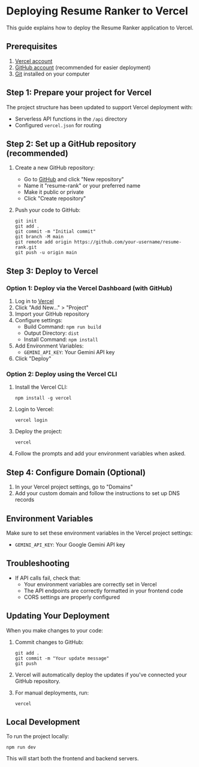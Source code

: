 # Deploying Resume Ranker to Vercel

This guide explains how to deploy the Resume Ranker application to Vercel.

## Prerequisites

1. [Vercel account](https://vercel.com/signup)
2. [GitHub account](https://github.com/join) (recommended for easier deployment)
3. [Git](https://git-scm.com/downloads) installed on your computer

## Step 1: Prepare your project for Vercel

The project structure has been updated to support Vercel deployment with:
- Serverless API functions in the `/api` directory
- Configured `vercel.json` for routing

## Step 2: Set up a GitHub repository (recommended)

1. Create a new GitHub repository:
   - Go to [GitHub](https://github.com) and click "New repository"
   - Name it "resume-rank" or your preferred name
   - Make it public or private
   - Click "Create repository"

2. Push your code to GitHub:
   ```
   git init
   git add .
   git commit -m "Initial commit"
   git branch -M main
   git remote add origin https://github.com/your-username/resume-rank.git
   git push -u origin main
   ```

## Step 3: Deploy to Vercel

### Option 1: Deploy via the Vercel Dashboard (with GitHub)

1. Log in to [Vercel](https://vercel.com)
2. Click "Add New..." > "Project"
3. Import your GitHub repository
4. Configure settings:
   - Build Command: `npm run build`
   - Output Directory: `dist`
   - Install Command: `npm install`
5. Add Environment Variables:
   - `GEMINI_API_KEY`: Your Gemini API key
6. Click "Deploy"

### Option 2: Deploy using the Vercel CLI

1. Install the Vercel CLI:
   ```
   npm install -g vercel
   ```

2. Login to Vercel:
   ```
   vercel login
   ```

3. Deploy the project:
   ```
   vercel
   ```

4. Follow the prompts and add your environment variables when asked.

## Step 4: Configure Domain (Optional)

1. In your Vercel project settings, go to "Domains"
2. Add your custom domain and follow the instructions to set up DNS records

## Environment Variables

Make sure to set these environment variables in the Vercel project settings:

- `GEMINI_API_KEY`: Your Google Gemini API key

## Troubleshooting

- If API calls fail, check that:
  - Your environment variables are correctly set in Vercel
  - The API endpoints are correctly formatted in your frontend code
  - CORS settings are properly configured

## Updating Your Deployment

When you make changes to your code:

1. Commit changes to GitHub:
   ```
   git add .
   git commit -m "Your update message"
   git push
   ```

2. Vercel will automatically deploy the updates if you've connected your GitHub repository.

3. For manual deployments, run:
   ```
   vercel
   ```

## Local Development

To run the project locally:

```
npm run dev
```

This will start both the frontend and backend servers. 